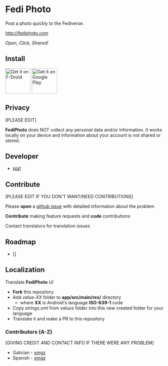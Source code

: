 # Fedi Photo

Post a photo quickly to the Fediverse.

http://fediphoto.com

*Open, Click, Shared!*

## Install

[<img src="https://fdroid.gitlab.io/artwork/badge/get-it-on.png"
     alt="Get it on F-Droid"
     height="80">](https://f-droid.org/packages/com.fediphoto/)
[<img src="https://play.google.com/intl/en_us/badges/images/generic/en-play-badge.png"
     alt="Get it on Google Play"
     height="80">](https://play.google.com/store/apps/details?id=com.fediphoto)

## Privacy

[PLEASE EDIT] 

**FediPhoto** does NOT collect any personal data and/or information. It works locally on your device and information about your account is not shared or stored.

## Developer

* [pla1](https://github.com/pla1)

## Contribute

[PLEASE EDIT IF YOU DON'T WANT/NEED CONTRIBUTIONS]

Please **open** a [github issue](https://github.com/pla1/FediPhoto/issues) with detailed information about the problem

**Contribute** making feature requests and **code** contributions

Contact translators for translation issues

## Roadmap

* []

## Localization

Translate **FediPhoto** _UI_

* **Fork** this repository
* Add *value-XX* folder to **app/src/main/res/** directory
     * where **XX** is Android's language **ISO-639-1** code 
 * Copy _strings.xml_ from _values_ folder into this new created folder for your language
 * Translate it and make a PR to this repository

### Contributors (A-Z)

[GIVING CREDIT AND CONTACT INFO IF THERE WERE ANY PROBLEM]

* Galician - [xmgz](https://github.com/xmgz) 
* Spanish - [xmgz](https://github.com/xmgz) 


